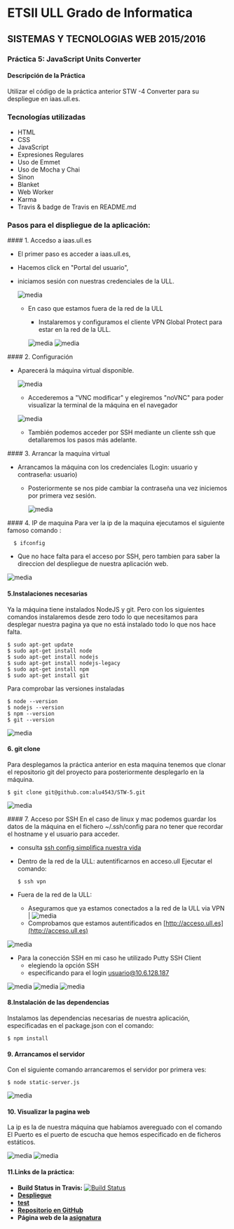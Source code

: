 # ETSII ULL Grado de Informatica
## SISTEMAS Y TECNOLOGIAS WEB 2015/2016
### Práctica 5: JavaScript Units Converter
#### Descripción de la Práctica
Utilizar el código de la práctica anterior STW -4 Converter para su despliegue en iaas.ull.es.
### Tecnologías utilizadas
* HTML
* CSS
* JavaScript
* Expresiones Regulares
* Uso de Emmet
* Uso de Mocha y Chai
* Sinon
* Blanket
* Web Worker
* Karma
* Travis & badge de Travis en README.md

### Pasos para el displiegue de la aplicación:

#### 1. Accedso a iaas.ull.es
* El primer paso es acceder a iaas.ull.es,
* Hacemos click en "Portal del usuario",
* iniciamos sesión con nuestras credenciales de la ULL.

  ![media](media/media1.PNG)

  * En caso que estamos fuera de la red de la ULL
    * Instalaremos y configuramos el cliente VPN Global Protect para estar en la red de la ULL.

    ![media](media/media2.PNG)  ![media](media/media3.PNG)

#### 2.  Configuración
* Aparecerá la máquina virtual disponible.

    ![media](media/media5.PNG)

  * Accederemos a "VNC modificar" y elegiremos "noVNC" para poder visualizar la terminal de la máquina en el navegador

  ![media](media/media6.PNG)

  * También podemos acceder por SSH mediante un cliente ssh que detallaremos los pasos más adelante.

#### 3. Arrancar la maquina virtual
* Arrancamos la máquina con los credenciales (Login: usuario y contraseña: usuario)
  * Posteriormente se nos pide cambiar la contraseña una vez iniciemos por primera vez sesión.

    ![media](media/media7.PNG)

#### 4. IP de maquina
Para ver la ip de la maquina ejecutamos el siguiente famoso comando :  

      $ ifconfig

* Que no hace falta para el acceso por SSH, pero tambien para saber la direccion del despliegue de nuestra aplicación web.

![media](media/media8.PNG)

#### 5.Instalaciones necesarias
Ya la máquina tiene instalados NodeJS y git.
Pero con los siguientes comandos instalaremos desde zero todo lo que necesitamos para desplegar nuestra pagina ya que no está instalado todo lo que nos hace falta.

    $ sudo apt-get update
    $ sudo apt-get install node
    $ sudo apt-get install nodejs
    $ sudo apt-get install nodejs-legacy
    $ sudo apt-get install npm
    $ sudo apt-get install git

Para comprobar las versiones instaladas

    $ node --version
    $ nodejs --version
    $ npm --version
    $ git --version

![media](media/media10.PNG)

#### 6. git clone
Para desplegamos la práctica anterior en esta maquina tenemos que clonar el repositorio git del proyecto para posteriormente desplegarlo en la máquina.

    $ git clone git@github.com:alu4543/STW-5.git


![media](media/media11.PNG)

#### 7. Acceso por SSH
En el caso de linux y mac podemos guardar los datos de la máquina en el fichero ~/.ssh/config para no tener que recordar el hostname y el usuario para acceder.
  * consulta [ssh config simplifica nuestra vida](http://rafael.bonifaz.ec/blog/2011/01/sshconfig-simplifica-nuestra-vida-con-ssh/)

* Dentro de la red de la ULL:
    autentificarnos en acceso.ull Ejecutar el comando:

      $ ssh vpn

* Fuera de la red de la ULL:
  * Aseguramos que ya estamos conectados a la red de la ULL via VPN | ![media](media/media4.PNG)
  * Comprobamos que estamos autentificados en [http://acceso.ull.es](http://acceso.ull.es)

![media](media/loginUll.PNG)

  * Para la conección SSH en mi caso he utilizado Putty SSH Client
    * elegiendo la opción SSH
    * especificando para el login usuario@10.6.128.187

![media](media/PuttySSH.PNG)  ![media](media/PuttySSH2.PNG)  ![media](media/PuttySSH3.PNG)

#### 8.Instalación de las dependencias
Instalamos las dependencias necesarias de nuestra aplicación, especificadas en el package.json con el comando:

    $ npm install

#### 9. Arrancamos el servidor
Con el siguiente comando arrancaremos el servidor por primera ves:

    $ node static-server.js

![media](media/media12.PNG)

#### 10. Visualizar la pagina web
La ip es la de nuestra máquina que habíamos avereguado con el comando  
El Puerto es el puerto de escucha que hemos especificado en de ficheros estáticos.

![media](media/media13.PNG)   ![media](media/media14.PNG)

#### 11.Links de la práctica:
* **Build Status in Travis:** [![Build Status](https://travis-ci.org/alu4543/STW-5.svg)](https://travis-ci.org/alu4543/STW-5)
* **[Despliegue](http://10.6.128.187:8080)**
* **[test](http://10.6.128.187:8080/test)**
* **[Repositorio en GitHub](https://github.com/alu4543/STW-5)**
* **Página web de la [asignatura](http://alu4543.github.io/)**
